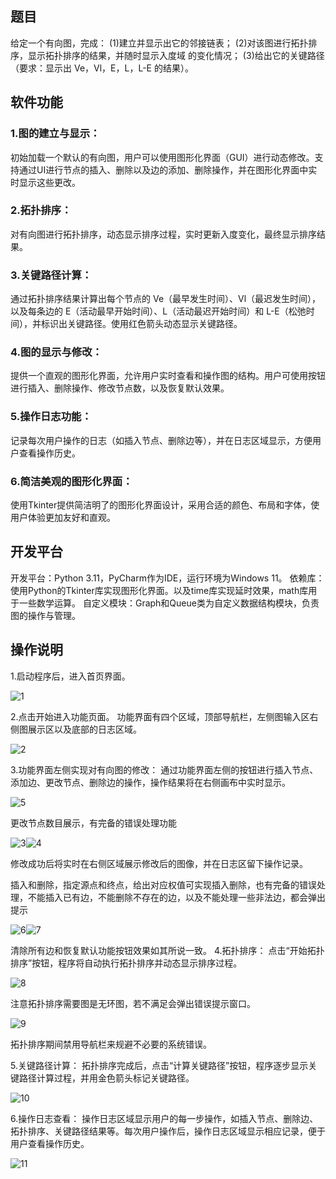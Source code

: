 ## 题目

给定一个有向图，完成： (1)建立并显示出它的邻接链表； (2)对该图进行拓扑排序，显示拓扑排序的结果，并随时显示入度域 的变化情况； (3)给出它的关键路径（要求：显示出 Ve，Vl，E，L，L-E 的结果）。

## 软件功能

### 1.图的建立与显示：

初始加载一个默认的有向图，用户可以使用图形化界面（GUI）进行动态修改。支持通过UI进行节点的插入、删除以及边的添加、删除操作，并在图形化界面中实时显示这些更改。

### 2.拓扑排序：

对有向图进行拓扑排序，动态显示排序过程，实时更新入度变化，最终显示排序结果。

### 3.关键路径计算：

通过拓扑排序结果计算出每个节点的 Ve（最早发生时间）、Vl（最迟发生时间），以及每条边的 E（活动最早开始时间）、L（活动最迟开始时间）和 L-E（松弛时间），并标识出关键路径。使用红色箭头动态显示关键路径。

### 4.图的显示与修改：

提供一个直观的图形化界面，允许用户实时查看和操作图的结构。用户可使用按钮进行插入、删除操作、修改节点数，以及恢复默认效果。

### 5.操作日志功能：

记录每次用户操作的日志（如插入节点、删除边等），并在日志区域显示，方便用户查看操作历史。

### 6.简洁美观的图形化界面：

使用Tkinter提供简洁明了的图形化界面设计，采用合适的颜色、布局和字体，使用户体验更加友好和直观。

## 开发平台

开发平台：Python 3.11，PyCharm作为IDE，运行环境为Windows 11。
依赖库：使用Python的Tkinter库实现图形化界面。以及time库实现延时效果，math库用于一些数学运算。
自定义模块：Graph和Queue类为自定义数据结构模块，负责图的操作与管理。

## 操作说明

1.启动程序后，进入首页界面。

![1](\images\1.png)

2.点击开始进入功能页面。
功能界面有四个区域，顶部导航栏，左侧图输入区右侧图展示区以及底部的日志区域。

![2](.\images\2.png)

3.功能界面左侧实现对有向图的修改：
通过功能界面左侧的按钮进行插入节点、添加边、更改节点、删除边的操作，操作结果将在右侧画布中实时显示。

![5](.\images\5.png)

更改节点数目展示，有完备的错误处理功能

![3](.\images\3.png)![4](C:\Users\15248\Desktop\数据结构小学期\images\4.png)

修改成功后将实时在右侧区域展示修改后的图像，并在日志区留下操作记录。

插入和删除，指定源点和终点，给出对应权值可实现插入删除，也有完备的错误处理，不能插入已有边，不能删除不存在的边，以及不能处理一些非法边，都会弹出提示

![6](.\images\6.png)![7](C:\Users\15248\Desktop\数据结构小学期\images\7.png)

清除所有边和恢复默认功能按钮效果如其所说一致。
4.拓扑排序：
点击“开始拓扑排序”按钮，程序将自动执行拓扑排序并动态显示排序过程。

![8](.\images\8.png)

注意拓扑排序需要图是无环图，若不满足会弹出错误提示窗口。

![9](.\images\9.png)

拓扑排序期间禁用导航栏来规避不必要的系统错误。

5.关键路径计算：
拓扑排序完成后，点击“计算关键路径”按钮，程序逐步显示关键路径计算过程，并用金色箭头标记关键路径。

![10](.\images\10.png)

6.操作日志查看：
操作日志区域显示用户的每一步操作，如插入节点、删除边、拓扑排序、关键路径结果等。每次用户操作后，操作日志区域显示相应记录，便于用户查看操作历史。

![11](.\images\11.png)

